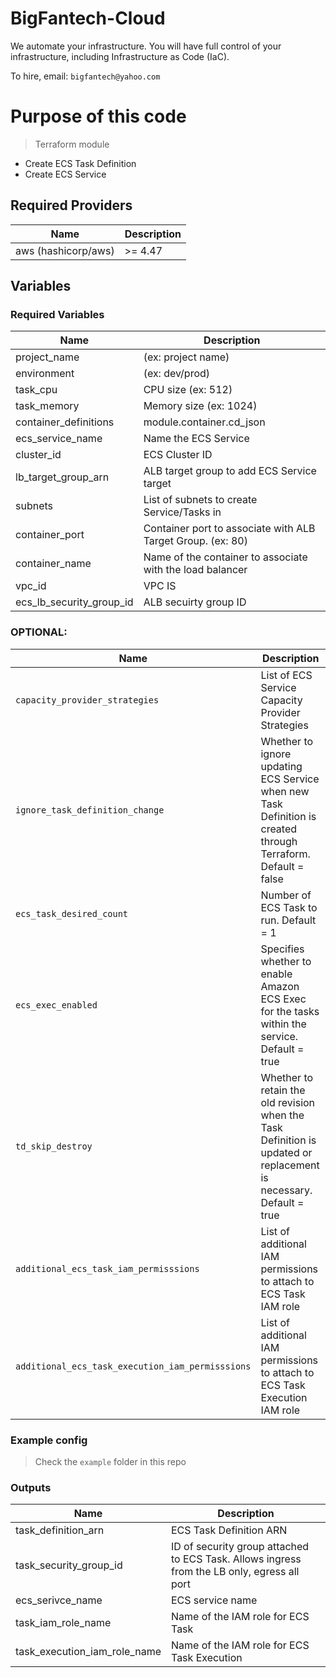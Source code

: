 # BigFantech-Cloud

We automate your infrastructure.
You will have full control of your infrastructure, including Infrastructure as Code (IaC).

To hire, email: `bigfantech@yahoo.com`

# Purpose of this code

> Terraform module

- Create ECS Task Definition
- Create ECS Service

## Required Providers

| Name                | Description |
| ------------------- | ----------- |
| aws (hashicorp/aws) | >= 4.47     |

## Variables

### Required Variables

| Name                     | Description                                                 |
| ------------------------ | ----------------------------------------------------------- |
| project_name             | (ex: project name)                                          |
| environment              | (ex: dev/prod)                                              |
| task_cpu                 | CPU size (ex: 512)                                          |
| task_memory              | Memory size (ex: 1024)                                      |
| container_definitions    | module.container.cd_json                                    |
| ecs_service_name         | Name the ECS Service                                        |
| cluster_id               | ECS Cluster ID                                              |
| lb_target_group_arn      | ALB target group to add ECS Service target                  |
| subnets                  | List of subnets to create Service/Tasks in                  |
| container_port           | Container port to associate with ALB Target Group. (ex: 80) |
| container_name           | Name of the container to associate with the load balancer   |
| vpc_id                   | VPC IS                                                      |
| ecs_lb_security_group_id | ALB secuirty group ID                                       |

### OPTIONAL:

| Name                                             | Description                                                                                                        |
| ------------------------------------------------ | ------------------------------------------------------------------------------------------------------------------ |
| `capacity_provider_strategies`                   | List of ECS Service Capacity Provider Strategies                                                                   |
| `ignore_task_definition_change`                  | Whether to ignore updating ECS Service when new Task Definition is created through Terraform. Default = false      |
| `ecs_task_desired_count`                         | Number of ECS Task to run. Default = 1                                                                             |
| `ecs_exec_enabled`                               | Specifies whether to enable Amazon ECS Exec for the tasks within the service. Default = true                       |
| `td_skip_destroy`                                | Whether to retain the old revision when the Task Definition is updated or replacement is necessary. Default = true |
| `additional_ecs_task_iam_permisssions`           | List of additional IAM permissions to attach to ECS Task IAM role                                                  |
| `additional_ecs_task_execution_iam_permisssions` | List of additional IAM permissions to attach to ECS Task Execution IAM role                                        |

### Example config

> Check the `example` folder in this repo

### Outputs

| Name                         | Description                                                                                 |
| ---------------------------- | ------------------------------------------------------------------------------------------- |
| task_definition_arn          | ECS Task Definition ARN                                                                     |
| task_security_group_id       | ID of security group attached to ECS Task. Allows ingress from the LB only, egress all port |
| ecs_serivce_name             | ECS service name                                                                            |
| task_iam_role_name           | Name of the IAM role for ECS Task                                                           |
| task_execution_iam_role_name | Name of the IAM role for ECS Task Execution                                                 |
